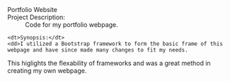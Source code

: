 <dl>
  <dt>Portfolio Website</dt>

  <dt>Project Description:</dt>
  <dd>Code for my portfolio webpage.</dd>
  

	<dt>Synopsis:</dt>
	<dd>I utilized a Bootstrap framework to form the basic frame of this webpage and have since made many changes to fit my needs.
This higlights the flexability of frameworks and was a great method in creating my own webpage.
</dd>
</dl>